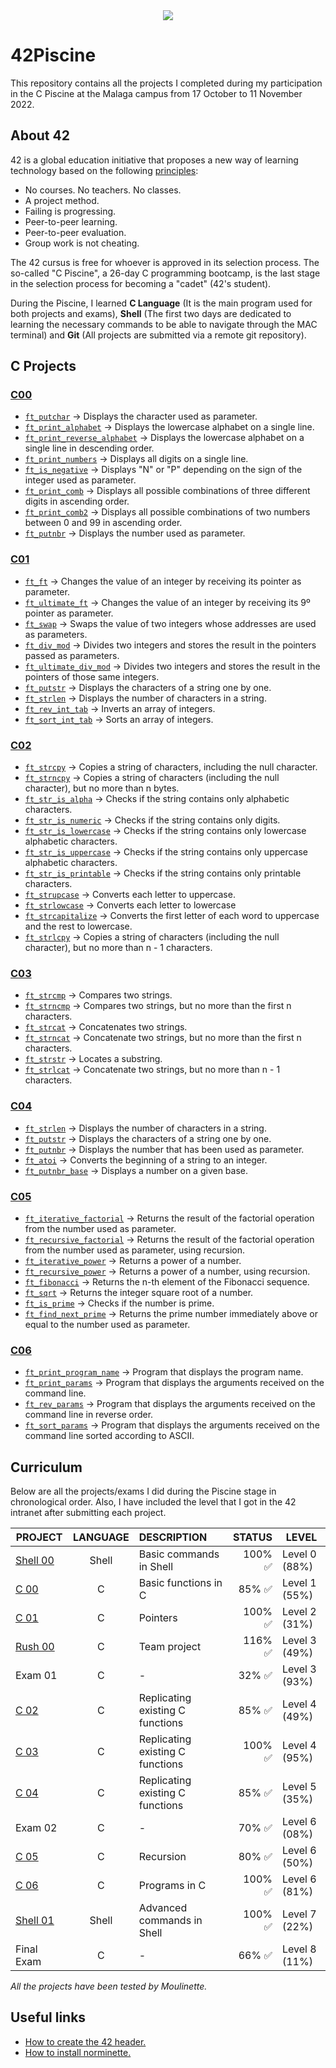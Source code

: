 <div align="center">
  <img src="https://user-images.githubusercontent.com/117537010/205636008-947d9581-c0c7-453c-96c3-fa74f6ffd51e.png"/>
</div>

# 42Piscine

This repository contains all the projects I completed during my participation in the C Piscine at the Malaga campus from 17 October to 11 November 2022.

## About 42

42 is a global education initiative that proposes a new way of learning technology based on the following [principles](https://42.fr/en/the-program/innovative-learning/):
- No courses. No teachers. No classes.
- A project method.
- Failing is progressing.
- Peer-to-peer learning.
- Peer-to-peer evaluation.
- Group work is not cheating.

The 42 cursus is free for whoever is approved in its selection process. The so-called "C Piscine", a 26-day C programming bootcamp, is the last stage in the selection process for becoming a "cadet" (42's student). 

During the Piscine, I learned **C Language** (It is the main program used for both projects and exams), **Shell** (The first two days are dedicated to learning the necessary commands to be able to navigate through the MAC terminal) and **Git** (All projects are submitted via a remote git repository).

## C Projects

### [C00](https://github.com/antoniolopez7217/42Piscine/tree/main/C00)
- [`ft_putchar`](https://github.com/antoniolopez7217/42Piscine/blob/main/C00/ex00/ft_putchar.c) -> Displays the character used as parameter.
- [`ft_print_alphabet`](https://github.com/antoniolopez7217/42Piscine/blob/main/C00/ex01/ft_print_alphabet.c) -> Displays the lowercase alphabet on a single line.
- [`ft_print_reverse_alphabet`](https://github.com/antoniolopez7217/42Piscine/blob/main/C00/ex02/ft_print_reverse_alphabet.c) -> Displays the lowercase alphabet on a single line in descending order.
- [`ft_print_numbers`](https://github.com/antoniolopez7217/42Piscine/blob/main/C00/ex03/ft_print_numbers.c) -> Displays all digits on a single line.
- [`ft_is_negative`](https://github.com/antoniolopez7217/42Piscine/blob/main/C00/ex04/ft_is_negative.c) -> Displays "N" or "P" depending on the sign of the integer used as parameter.
- [`ft_print_comb`](https://github.com/antoniolopez7217/42Piscine/blob/main/C00/ex05/ft_print_comb.c) -> Displays all possible combinations of three different digits in ascending order.
- [`ft_print_comb2`](https://github.com/antoniolopez7217/42Piscine/blob/main/C00/ex06/ft_print_comb2.c) -> Displays all possible combinations of two numbers between 0 and 99 in ascending order.
- [`ft_putnbr`](https://github.com/antoniolopez7217/42Piscine/blob/main/C00/ex07/ft_putnbr.c) -> Displays the number used as parameter.

### [C01](https://github.com/antoniolopez7217/42Piscine/tree/main/C01)
- [`ft_ft`](https://github.com/antoniolopez7217/42Piscine/blob/main/C01/ex00/ft_ft.c) -> Changes the value of an integer by receiving its pointer as parameter.
- [`ft_ultimate_ft`](https://github.com/antoniolopez7217/42Piscine/blob/main/C01/ex01/ft_ultimate_ft.c) -> Changes the value of an integer by receiving its 9º pointer as parameter.
- [`ft_swap`](https://github.com/antoniolopez7217/42Piscine/blob/main/C01/ex02/ft_swap.c) -> Swaps the value of two integers whose addresses are used as parameters.
- [`ft_div_mod`](https://github.com/antoniolopez7217/42Piscine/blob/main/C01/ex03/ft_div_mod.c) -> Divides two integers and stores the result in the pointers passed as parameters.
- [`ft_ultimate_div_mod`](https://github.com/antoniolopez7217/42Piscine/blob/main/C01/ex04/ft_ultimate_div_mod.c) -> Divides two integers and stores the result in the pointers of those same integers.
- [`ft_putstr`](https://github.com/antoniolopez7217/42Piscine/blob/main/C01/ex05/ft_putstr.c) -> Displays the characters of a string one by one.
- [`ft_strlen`](https://github.com/antoniolopez7217/42Piscine/blob/main/C01/ex06/ft_strlen.c) -> Displays the number of characters in a string.
- [`ft_rev_int_tab`](https://github.com/antoniolopez7217/42Piscine/blob/main/C01/ex07/ft_rev_int_tab.c) -> Inverts an array of integers.
- [`ft_sort_int_tab`](https://github.com/antoniolopez7217/42Piscine/blob/main/C01/ex08/ft_sort_int_tab.c) -> Sorts an array of integers.

### [C02](https://github.com/antoniolopez7217/42Piscine/tree/main/C02)
- [`ft_strcpy`](https://github.com/antoniolopez7217/42Piscine/blob/main/C02/ex00/ft_strcpy.c) -> Copies a string of characters, including the null character.
- [`ft_strncpy`](https://github.com/antoniolopez7217/42Piscine/blob/main/C02/ex01/ft_strncpy.c) -> Copies a string of characters (including the null character), but no more than n bytes.
- [`ft_str_is_alpha`](https://github.com/antoniolopez7217/42Piscine/blob/main/C02/ex02/ft_str_is_alpha.c) -> Checks if the string contains only alphabetic characters.
- [`ft_str_is_numeric`](https://github.com/antoniolopez7217/42Piscine/blob/main/C02/ex03/ft_str_is_numeric.c) -> Checks if the string contains only digits.
- [`ft_str_is_lowercase`](https://github.com/antoniolopez7217/42Piscine/blob/main/C02/ex04/ft_str_is_lowercase.c) -> Checks if the string contains only lowercase alphabetic characters.
- [`ft_str_is_uppercase`](https://github.com/antoniolopez7217/42Piscine/blob/main/C02/ex05/ft_str_is_uppercase.c) -> Checks if the string contains only uppercase alphabetic characters.
- [`ft_str_is_printable`](https://github.com/antoniolopez7217/42Piscine/blob/main/C02/ex06/ft_str_is_printable.c) -> Checks if the string contains only printable characters.
- [`ft_strupcase`](https://github.com/antoniolopez7217/42Piscine/blob/main/C02/ex07/ft_strupcase.c) -> Converts each letter to uppercase.
- [`ft_strlowcase`](https://github.com/antoniolopez7217/42Piscine/blob/main/C02/ex08/ft_strlowcase.c) -> Converts each letter to lowercase
- [`ft_strcapitalize`](https://github.com/antoniolopez7217/42Piscine/blob/main/C02/ex09/ft_strcapitalize.c) -> Converts the first letter of each word to uppercase and the rest to lowercase.
- [`ft_strlcpy`](https://github.com/antoniolopez7217/42Piscine/blob/main/C02/ex10/ft_strlcpy.c) -> Copies a string of characters (including the null character), but no more than n - 1 characters.

### [C03](https://github.com/antoniolopez7217/42Piscine/tree/main/C03)
- [`ft_strcmp`](https://github.com/antoniolopez7217/42Piscine/blob/main/C03/ex00/ft_strcmp.c) -> Compares two strings.
- [`ft_strncmp`](https://github.com/antoniolopez7217/42Piscine/blob/main/C03/ex01/ft_strncmp.c) -> Compares two strings, but no more than the first n characters.
- [`ft_strcat`](https://github.com/antoniolopez7217/42Piscine/blob/main/C03/ex02/ft_strcat.c) -> Concatenates two strings.
- [`ft_strncat`](https://github.com/antoniolopez7217/42Piscine/blob/main/C03/ex03/ft_strncat.c) -> Concatenate two strings, but no more than the first n characters.
- [`ft_strstr`](https://github.com/antoniolopez7217/42Piscine/blob/main/C03/ex04/ft_strstr.c) -> Locates a substring.
- [`ft_strlcat`](https://github.com/antoniolopez7217/42Piscine/blob/main/C03/ex05/ft_strlcat.c) -> Concatenate two strings, but no more than n - 1 characters.

### [C04](https://github.com/antoniolopez7217/42Piscine/tree/main/C04)
- [`ft_strlen`](https://github.com/antoniolopez7217/42Piscine/blob/main/C04/ex00/ft_strlen.c) -> Displays the number of characters in a string.
- [`ft_putstr`](https://github.com/antoniolopez7217/42Piscine/blob/main/C04/ex01/ft_putstr.c) -> Displays the characters of a string one by one.
- [`ft_putnbr`](https://github.com/antoniolopez7217/42Piscine/blob/main/C04/ex02/ft_putnbr.c) -> Displays the number that has been used as parameter.
- [`ft_atoi`](https://github.com/antoniolopez7217/42Piscine/blob/main/C04/ex03/ft_atoi.c) -> Converts the beginning of a string to an integer.
- [`ft_putnbr_base`](https://github.com/antoniolopez7217/42Piscine/blob/main/C04/ex04/ft_putnbr_base.c) -> Displays a number on a given base.

### [C05](https://github.com/antoniolopez7217/42Piscine/tree/main/C05)
- [`ft_iterative_factorial`](https://github.com/antoniolopez7217/42Piscine/blob/main/C05/ex00/ft_iterative_factorial.c) -> Returns the result of the factorial operation from the number used as parameter.
- [`ft_recursive_factorial`](https://github.com/antoniolopez7217/42Piscine/blob/main/C05/ex01/ft_recursive_factorial.c) -> Returns the result of the factorial operation from the number used as parameter, using recursion.
- [`ft_iterative_power`](https://github.com/antoniolopez7217/42Piscine/blob/main/C05/ex02/ft_iterative_power.c) -> Returns a power of a number.
- [`ft_recursive_power`](https://github.com/antoniolopez7217/42Piscine/blob/main/C05/ex03/ft_recursive_power.c) -> Returns a power of a number, using recursion.
- [`ft_fibonacci`](https://github.com/antoniolopez7217/42Piscine/blob/main/C05/ex04/ft_fibonacci.c) -> Returns the n-th element of the Fibonacci sequence.
- [`ft_sqrt`](https://github.com/antoniolopez7217/42Piscine/blob/main/C05/ex05/ft_sqrt.c) -> Returns the integer square root of a number.
- [`ft_is_prime`](https://github.com/antoniolopez7217/42Piscine/blob/main/C05/ex06/ft_is_prime.c) -> Checks if the number is prime.
- [`ft_find_next_prime`](https://github.com/antoniolopez7217/42Piscine/blob/main/C05/ex07/ft_find_next_prime.c) -> Returns the prime number immediately above or equal to the number used as parameter.

### [C06](https://github.com/antoniolopez7217/42Piscine/tree/main/C06)
- [`ft_print_program_name`](https://github.com/antoniolopez7217/42Piscine/blob/main/C06/ex00/ft_print_program_name.c) -> Program that displays the program name.
- [`ft_print_params`](https://github.com/antoniolopez7217/42Piscine/blob/main/C06/ex01/ft_print_params.c) -> Program that displays the arguments received on the command line.
- [`ft_rev_params`](https://github.com/antoniolopez7217/42Piscine/blob/main/C06/ex02/ft_rev_params.c) -> Program that displays the arguments received on the command line in reverse order.
- [`ft_sort_params`](https://github.com/antoniolopez7217/42Piscine/blob/main/C06/ex03/ft_sort_params.c) -> Program that displays the arguments received on the command line sorted according to ASCII.


## Curriculum

Below are all the projects/exams I did during the Piscine stage in chronological order. Also, I have included the level that I got in the 42 intranet after submitting each project.

| PROJECT       | LANGUAGE      | DESCRIPTION          | STATUS                  | LEVEL          |
| ------------- | :-----------: | :-------------        | -------------:        | -------------  |
| [Shell 00](https://github.com/antoniolopez7217/42Piscine/tree/main/Shell00)      | Shell         | Basic commands in Shell | 100% :white_check_mark: | Level 0 (88%)  |
| [C 00](https://github.com/antoniolopez7217/42Piscine/tree/main/C00)          | C		| Basic functions in C | 85%  :white_check_mark:  | Level 1 (55%) |
| [C 01](https://github.com/antoniolopez7217/42Piscine/tree/main/C01)          | C		| Pointers  | 100% :white_check_mark: | Level 2 (31%) |
| [Rush 00](https://github.com/antoniolopez7217/42Piscine/tree/main/Rush00/ex00)       | C		| Team project  | 116% :white_check_mark: | Level 3 (49%) |
| Exam 01       | C		| -  | 32%  :white_check_mark:  | Level 3 (93%)  |
| [C 02](https://github.com/antoniolopez7217/42Piscine/tree/main/C02)          | C		| Replicating existing C functions  | 85%  :white_check_mark:  | Level 4 (49%)  |
| [C 03](https://github.com/antoniolopez7217/42Piscine/tree/main/C03)          | C		| Replicating existing C functions  | 100% :white_check_mark: | Level 4 (95%)  |
| [C 04](https://github.com/antoniolopez7217/42Piscine/tree/main/C04)          | C		| Replicating existing C functions  | 85%  :white_check_mark:  | Level 5 (35%)  |
| Exam 02       | C		| -  | 70%  :white_check_mark:  | Level 6 (08%)  |
| [C 05](https://github.com/antoniolopez7217/42Piscine/tree/main/C05)          | C		| Recursion  | 80%  :white_check_mark:  | Level 6 (50%)  |
| [C 06](https://github.com/antoniolopez7217/42Piscine/tree/main/C06)          | C		| Programs in C | 100% :white_check_mark: | Level 6 (81%)  |
| [Shell 01](https://github.com/antoniolopez7217/42Piscine/tree/main/Shell01)      | Shell         | Advanced commands in Shell | 100% :white_check_mark: | Level 7 (22%)  |
| Final Exam    | C		| -  | 66%  :white_check_mark:  | Level 8 (11%)  |


*All the projects have been tested by Moulinette.*

## Useful links 

- [How to create the 42 header.](https://github.com/42Paris/42header)
- [How to install norminette.](https://github.com/42School/norminette)
